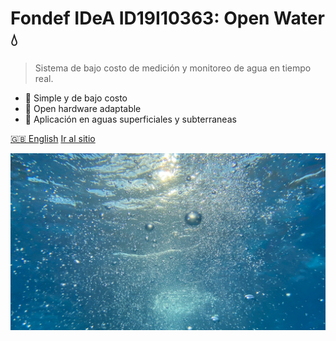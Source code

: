 <!-- _coverpage.md -->

# **Fondef IDeA ID19I10363: Open Water 💧**

> Sistema de bajo costo de medición y monitoreo de agua en tiempo real.

- 🌱 Simple y de bajo costo
- 🔧 Open hardware adaptable
- 🌊 Aplicación en aguas superficiales y subterraneas

[🇬🇧 English](https://niclabs.cl/openwater-es/#/en/home)
[Ir al sitio](/es/inicio.md)

<!-- background image -->

![](images/cover_background_2.jpg)


